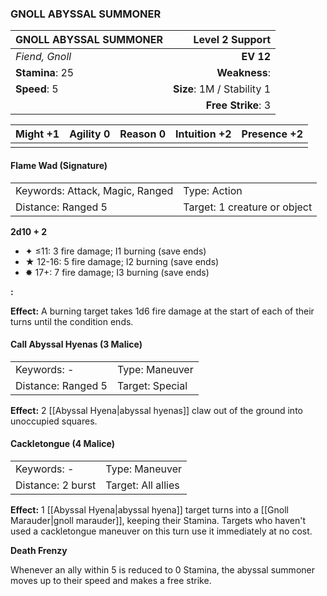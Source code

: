 ### GNOLL ABYSSAL SUMMONER

| GNOLL ABYSSAL SUMMONER |        **Level 2 Support** |
| :--------------------- | -------------------------: |
| *Fiend, Gnoll*         |                  **EV 12** |
| **Stamina**: 25        |              **Weakness**: |
| **Speed**: 5           | **Size**: 1M / Stability 1 |
|                        |         **Free Strike**: 3 |

| **Might** +1 | **Agility** 0 | **Reason** 0 | **Intuition** +2 | **Presence** +2 |
| ------------ | ------------- | ------------ | ---------------- | --------------- |
|              |               |              |                  |                 |

#### Flame Wad (Signature)

|                                 |                              |
| :------------------------------ | :--------------------------- |
| Keywords: Attack, Magic, Ranged | Type: Action                 |
| Distance: Ranged 5              | Target: 1 creature or object |

**2d10 + 2**

- ✦ ≤11: 3 fire damage; I1 burning (save ends)
- ★ 12-16: 5 fire damage; I2 burning (save ends)
- ✸ 17+: 7 fire damage; I3 burning (save ends)

**:**

**Effect:** A burning target takes 1d6 fire damage at the start of each of their turns until the condition ends.

#### Call Abyssal Hyenas (3 Malice)

|                    |                 |
| :----------------- | :-------------- |
| Keywords: -        | Type: Maneuver  |
| Distance: Ranged 5 | Target: Special |

**Effect:** 2 [[Abyssal Hyena|abyssal hyenas]] claw out of the ground into unoccupied squares.

#### Cackletongue (4 Malice)

|                   |                    |
| :---------------- | :----------------- |
| Keywords: -       | Type: Maneuver     |
| Distance: 2 burst | Target: All allies |

**Effect:** 1 [[Abyssal Hyena|abyssal hyena]] target turns into a [[Gnoll Marauder|gnoll marauder]], keeping their Stamina. Targets who haven't used a cackletongue maneuver on this turn use it immediately at no cost.

**Death Frenzy**

Whenever an ally within 5 is reduced to 0 Stamina, the abyssal summoner moves up to their speed and makes a free strike.
